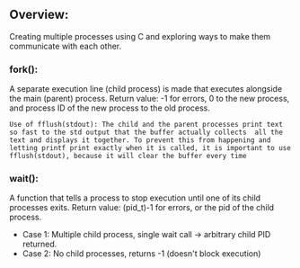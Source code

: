 ## Overview: 
Creating multiple processes using C and exploring ways to make them communicate with each other.

### fork(): 
A separate execution line (child process) is made that executes alongside the main (parent) process.
Return value: -1 for errors, 0 to the new process, and process ID of the new process to the old process.

`Use of fflush(stdout):
The child and the parent processes print text so fast to the std output that the buffer actually collects 
all the text and displays it together. To prevent this from happening and letting printf print exactly when it
is called, it is important to use fflush(stdout), because it will clear the buffer every time`

### wait():
A function that tells a process to stop execution until one of its child processes exits.
Return value: (pid_t)-1 for errors, or the pid of the child process.
- Case 1: Multiple child process, single wait call -> arbitrary child PID returned.
- Case 2: No child processes, returns -1 (doesn't block execution)